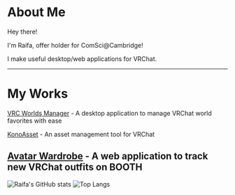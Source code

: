 # About Me

Hey there! 

I'm Raifa, offer holder for ComSci@Cambridge!

I make useful desktop/web applications for VRChat.

---
# My Works

[VRC Worlds Manager](https://github.com/Raifa21/VRC-Worlds-Manager-v2) - A desktop application to manage VRChat world favorites with ease

[KonoAsset](https://github.com/siloneco/KonoAsset/) - An asset management tool for VRChat

[Avatar Wardrobe](https://github.com/Raifa21/Avatar-Wardrobe) - A web application to track new VRChat outfits on BOOTH
---

![Raifa's GitHub stats](https://github-readme-stats-raifa21s-projects.vercel.app/api?username=Raifa21&show_icons=true&theme=prussian&show=reviews)
![Top Langs](https://github-readme-stats-raifa21s-projects.vercel.app/api/top-langs/?username=Raifa21&exclude_repo=WizardGame&theme=prussian&hide=shell,javascript&langs_count=4)
<!--
**Raifa21/Raifa21** is a ✨ _special_ ✨ repository because its `README.md` (this file) appears on your GitHub profile.

Here are some ideas to get you started:

- 🔭 I’m currently working on ...
- 🌱 I’m currently learning ...
- 👯 I’m looking to collaborate on ...
- 🤔 I’m looking for help with ...
- 💬 Ask me about ...
- 📫 How to reach me: ...
- 😄 Pronouns: ...
- ⚡ Fun fact: ...
-->
